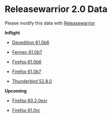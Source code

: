 

Releasewarrior 2.0 Data
=======================

Please modify this data with [Releasewarrior](https://github.com/mozilla-releng/releasewarrior-2.0)

**Inflight**

* [Devedition 61.0b6](/inflight/devedition/devedition-devedition-61.0b6.md)

* [Fennec 61.0b7](/inflight/fennec/fennec-beta-61.0b7.md)

* [Firefox 61.0b6](/inflight/firefox/firefox-beta-61.0b6.md)

* [Firefox 61.0b7](/inflight/firefox/firefox-beta-61.0b7.md)

* [Thunderbird 52.8.0](/inflight/thunderbird/thunderbird-release-52.8.0.md)

**Upcoming**

* [Firefox 60.2.0esr](/upcoming/firefox/firefox-esr60-60.2.0esr.md)

* [Firefox 61.0rc](/upcoming/firefox/firefox-release-rc-61.0rc.md)

